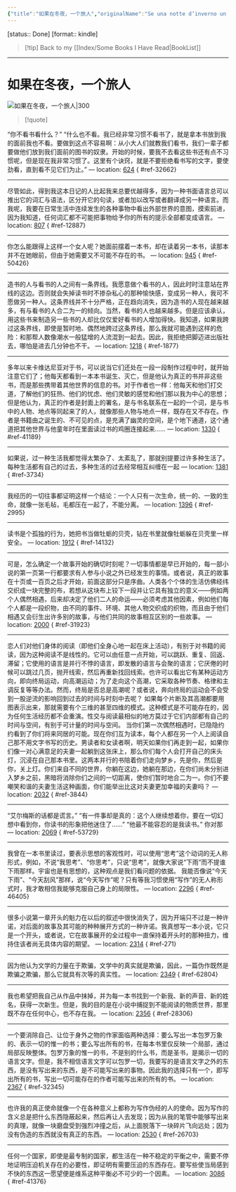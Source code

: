 ```yaml
---
{"title":"如果在冬夜，一个旅人","originalName":"Se una notte d’inverno un viaggiatore","author":"意 伊塔洛·卡尔维诺","transAuthor":"萧天佑","publisher":"译林出版社","rating":8.9,"RelatedBooks":"看不见的城市,帕洛马尔,树上的男爵,宇宙奇趣全集,通向蜘蛛巢的小径,命运交叉的城堡,美洲豹阳光下,美国讲稿,马可瓦尔多,在你说“喂”之前","ISBN":9787544722292,"type":"ReadNote","link":"https://book.douban.com/subject/10555535","cover":"https://img9.doubanio.com/view/subject/l/public/s8972090.jpg","pages":300,"publishDate":"2012-4","EndDate":"2020-02","alias":null,"pageprogress":null,"banner_icon":"📖","banner":"https://img9.doubanio.com/view/subject/l/public/s8972090.jpg","dg-publish":true,"permalink":"/BookNotes/如果在冬夜，一个旅人/","dgPassFrontmatter":true,"noteIcon":""}
---
```


[status:: Done]
[format:: kindle]

>[!tip] Back to my [[Index/Some Books I Have Read\|BookList]]

---
# 如果在冬夜，一个旅人

![如果在冬夜，一个旅人|300](https://img9.doubanio.com/view/subject/l/public/s8972090.jpg)

>[!quote]

“你不看书看什么？” “什么也不看。我已经非常习惯不看书了，就是拿本书放到我的面前我也不看。要做到这点不容易啊：从小大人们就教我们看书，我们一辈子都要做他们放到我们面前的图书的奴隶。开始的时候，要我不去看这些书还有点不习惯呢，但是现在我非常习惯了。这里有个诀窍，就是不要拒绝看书写的文字，要使劲看，直到看不见它们为止。” — location: [624]()
{ #ref-32662}


---
尽管如此，得到我这本日记的人比起我来总要优越得多，因为一种书面语言总可以推出它的词汇与语法，区分开它的句读，或者加以改写或者翻译成另一种语言。而我呢，我要在日常生活中连续发生的各种事物中看出外部世界的意图，摸索前进，因为我知道，任何词汇都不可能把事物给予你的所有的提示全部都变成语言。 — location: [807]()
{ #ref-12887}


---
你怎么能跟得上这样一个女人呢？她面前摆着一本书，却在读着另一本书，读那本并不在她眼前，但由于她需要又不可能不存在的书。 — location: [945]()
{ #ref-50426}


---
造书的人与看书的人之间有一条界线。我愿意做个看书的人，因此时时注意站在界线的这边。否则就会失掉读书时不掺杂私心的那种愉快感，变成另一种人，我可不愿做另一种人。这条界线并不十分严格，正在趋向消失，因为造书的人现在越来越多，有与看书的人合二为一的倾向。当然，看书的人也越来越多。但是应该承认，用这些书来制造另一些书的人却比仅仅爱好看书的人增加得快。我知道，如果我跨过这条界线，即使是暂时地、偶然地跨过这条界线，那么我就可能遇到这样的危险：和那帮人数像潮水一般猛增的人流混到一起去。因此，我拒绝把脚迈进出版社去，哪怕是进去几分钟也不干。 — location: [1218]()
{ #ref-1877}


---
多年以来卡维达尼亚对于书，可以说当它们还处在一段一段制作过程中时，就开始注意它们了；他每天都看到一本本书诞生、灭亡，但是他认为真正的书并非这些书，而是那些携带着其他世界的信息的书。对于作者也一样：他每天和他们打交道，了解他们的狂热、他们的忧虑、他们灵敏的感觉和他们那以我为中心的思想；但是他认为，真正的作者是封面上的署名，是与书名联系在一起的一个词，是与书中的人物、地点等同起来了的人，就像那些人物与地点一样，既存在又不存在。作者是书籍由之诞生的、不可见的点，是充满了幽灵的空间，是个地下通道，这个通道把其他世界与他童年时在里面读过书的鸡圈连接起来…… — location: [1330]()
{ #ref-41189}


---
如果说，过一种生活我都觉得太繁杂了、太紊乱了，那就别提要过许多种生活了。每种生活都有自己的过去，多种生活的过去经常相互纠缠在一起 — location: [1381]()
{ #ref-3734}


---
我经历的一切往事都证明这样一个结论：一个人只有一次生命，统一的、一致的生命，就像一张毛毡，毛都压在一起了，不能分离。 — location: [1396]()
{ #ref-2995}


---
读书是个孤独的行为，她把书当做牡蛎的贝壳，钻在书里就像牡蛎躲在贝壳里一样安全。 — location: [1912]()
{ #ref-14132}


---
可是，怎么确定一个故事开始的确切时刻呢？一切事情都是早已开始的，每一部小说的第一页第一行都要求有人参与小说之外已经发生的事情。或者说，真正的故事在十页或一百页之后才开始，前面这部分只是序曲。人类各个个体的生活仿佛经纬交织成一块完整的布，若想从这块布上铰下一段并让它具有独立的意义——例如两个人偶然相遇，后来却决定了他们二人的命运——必须考虑其他因素，例如他们每个人都是一段织物，由不同的事件、环境、其他人物交织成的织物，而且由于他们相遇又会衍生出许多别的故事，与他们共同的故事相互区别的一些故事。 — location: [2000]()
{ #ref-31923}


---
恋人们对他们身体的阅读（即他们全身心地一起在床上活动），有别于对书籍的阅读，因为这种阅读不是线性的。它可以由任意一点开始，可以跳跃、重复、回返、滞留；它使用的语言是并行不悖的语言，即发散的语言与会聚的语言；它厌倦的时候可以跳过几页，抛开线索，然后再重新找回线索。也许可以看出它有某种运动方向，即向终局运动，向高潮运动；为了走向这个高潮，它采取各种节奏、格律和主调反复等等办法。然而，终局是否总是高潮呢？或者说，奔向终局的运动会不会受到一股逆流的影响回到过去的时间与时刻中去呢？ 如果每个片断及其高潮都要用图表示出来，那就需要有个三维的甚至四维的模式。这种模式是不可能存在的，因为任何生活经历都不会重演。性交与阅读最相似的地方莫过于它们内部都有自己的时间与空间，有别于可计量的时间与空间。 当你们第一次偶然相遇时，已隐隐约约看到了你们将来同居的可能。现在你们互为读本，每个人都在另一个人上阅读自己那不用文字书写的历史。男读者和女读者啊，明天如果你们再走到一起，如果你们像一对心满意足的夫妻一起躺到这张床上，那么你们每个人会打开自己的床头灯，沉浸在自己那本书里。这两本并行的书陪着你们走向梦乡，先是你，然后是你，关上灯。你们来自不同的世界，你躺在这边，她躺在那边，在你们尚未分别进入梦乡之前，黑暗将消除你们之间的一切距离，使你们暂时地合二为一。你们不要嘲笑和谐的夫妻生活这种画面，你们能举出比这对夫妻更加幸福的夫妻吗？ — location: [2032]()
{ #ref-3844}


---
“艾尔梅斯的话都是谎言。” “有一件事却是真的：这个人继续想着你，要在一切幻想中看到你，你读书的形象把他迷住了……” “他最不能容忍的是我读书。” 你对那 — location: [2069]()
{ #ref-53729}


---
我曾在一本书里读过，要表示思想的客观性时，可以使用“思考”这个动词的无人称形式，例如，不说“我思考”、“你思考”，只说“思考”，就像大家说“下雨”而不提谁下雨那样。宇宙也是有思想的，这种观点是我们看问题的依据。 我能否像说“今天下雨”、“今天刮风”那样，说“今天写作”呢？只有等我习惯使用“写作”的无人称形式时，我才敢相信我能够克服自己身上的局限性。 — location: [2296]()
{ #ref-46405}


---
很多小说第一章开头的魁力在以后的叙述中很快消失了，因为开端只不过是一种许诺，对后面的故事及其可能的种种展开方式的一种许诺。我真想写一本小说，它只是一个开头，或者说，它在故事展开的全过程中一直保持着开头时的那种扭力，维持住该者尚无具体内容的期望。 — location: [2314]()
{ #ref-271}


---
因为他认为文学的力量在于欺骗，文学中的真实就是欺骗，因此，一篇伪作既然是欺骗之欺骗，那么它就具有次等的真实性。 — location: [2349]()
{ #ref-62804}


---
我也希望把我自己从作品中抹掉，并为每一本书找到一个新我、新的声音、新的姓名，获得一次新生。但是，我的目的是在小说中捕捉到不能阅读的物质世界，那里既不存在任何中心，也不存在我。 — location: [2356]()
{ #ref-28306}


---
一个要消除自己、让位于身外之物的作家面临两种选择：要么写出一本包罗万象的、表示一切的惟一的书；要么写出所有的书，在每本书里仅反映一个局部，通过局部反映整体。包罗万象的惟一的书，不是别的什么书，而是圣书，是揭示一切的语言文字。但是，我不相信语言文字可以包罗一切，我要写的是语言文字之外的东西，是没有写出来的东西，是不可能写出来的事物。因此我的选择只有一个，即写出所有的书，写出一切可能存在的作者可能写出来的所有的书。 — location: [2367]()
{ #ref-32345}


---
也许我的真正使命就像一个在各种意义上都称为写作伪经的人的使命。因为写作的含义总是把什么东西隐蔽起来，然后再让人去发现；因为从我的笔管中能够写出来的真理，就像一块磨盘受到强烈冲撞之后，从上面脱落下一块碎片飞向远处；因为没有伪造的东西就没有真正的东西。 — location: [2530]()
{ #ref-26703}


---
任何一个国家，即使是最专制的国家，都生活在一种不稳定的平衡之中，需要不停地证明压迫机关存在的必要性，即证明有需要压迫的东西存在。要写些使当局感到不快的东西这一愿望便是维系这种平衡必不可少的一个因素。 — location: [3086]()
{ #ref-41376}

